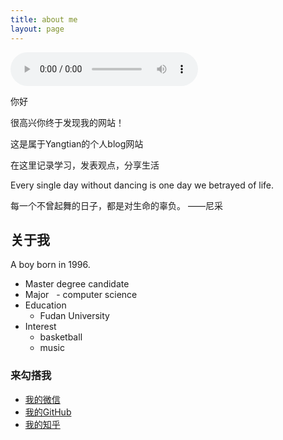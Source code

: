 ```yaml
---
title: about me
layout: page
---
```






<audio id="audio" controls="controls" autoplay="autoplay" preload="auto" loop="loop">
      <source id="mp3" src="https://Yangtianblog.github.io/24268288c44aa0171260bb17f30bfbaa.mp3"><h5>我很好听</h5>
</audio>
 
 
 你好

 很高兴你终于发现我的网站！

 这是属于Yangtian的个人blog网站
 
 在这里记录学习，发表观点，分享生活
 
 Every single day without dancing is one day we betrayed of life.
  
 每一个不曾起舞的日子，都是对生命的辜负。                   ——尼采
 

 <h2>关于我</h2>
  
  A  boy born in 1996.
 
-  Master degree candidate
-  Major
   - computer science
-  Education
   - Fudan University
-  Interest
   - basketball
   - music


  <h3>来勾搭我</h3>
<div id="alert" style="width:300px;height:300px;margin:0 auto;position: absolute;display: none;background:url(https://github.com/Yangtiancoder/Yangtiancoder.github.io/blob/master/assets/images/wexin.jpg?raw=true) no-repeat;background-size:100%;border:2px solid black;top:830px;left:850px;"></div>

* <i class="fa fa-weixin " aria-hidden="true"></i><a id="weixin" href="#" target="_parent" shape="rect" title="Yangtian的微信"> 我的微信</a>
* <i class="fa fa-github " aria-hidden="true"></i><a href="https://github.com/Yangtianblog" target="_blank" title="Yangtian的github">  我的GitHub</a>
* <i class="fa fa-search " aria-hidden="true"></i><a href="https://www.zhihu.com/people/Yangtiancoder/activities" target="_blank" title="我的知乎">  我的知乎</a>

<script src="https://code.jquery.com/jquery-3.3.1.min.js"></script>
<script>
	$("#weixin").on("click",function(){
		$("#alert").fadeToggle();
	})
	$("body").on("click",function(){
		$("#alert").fadeOut();
	})
</script>
